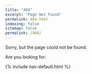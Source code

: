 ```yaml
---
title: "404"
excerpt: "Page Not Found"
permalink: 404.html
indexing: false
sitemap: false
permalink: /404/
---
```


Sorry, but the page could not be found.

Are you looking for:

{% include nav-default.html %}
